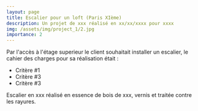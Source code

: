```yaml
---
layout: page
title: Escalier pour un loft (Paris XIème)
description: Un projet de xxx réalisé en xx/xx/xxxx pour xxxx
img: /assets/img/project_1/2.jpg
importance: 2
---
```


Par l'accès à l'étage superieur le client souhaitait installer un escalier, le cahier des charges pour sa réalisation était :

+ Critère #1
+ Critère #3
+ Critère #3


<div class="row">
    <div class="col-sm mt-2 mt-md-0">
        <img class="img-fluid rounded z-depth-1" src="{{ '/assets/img/project_1/1.jpg' | relative_url }}" alt="" title="Titre image 1"/>
    </div>
    <div class="col-sm mt-2 mt-md-0">
        <img class="img-fluid rounded z-depth-1" src="{{ '/assets/img/project_1/2.jpg' | relative_url }}" alt="" title="Titre image 2"/>
    </div>
</div>
<div class="caption">
    Escalier en xxx réalisé en essence de bois de xxx, vernis et traitée contre les rayures.
</div>